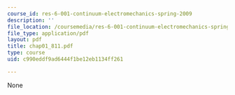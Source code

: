 ```yaml
---
course_id: res-6-001-continuum-electromechanics-spring-2009
description: ''
file_location: /coursemedia/res-6-001-continuum-electromechanics-spring-2009/c990eddf9ad6444f1be12eb1134ff261_chap01_811.pdf
file_type: application/pdf
layout: pdf
title: chap01_811.pdf
type: course
uid: c990eddf9ad6444f1be12eb1134ff261

---
```

None